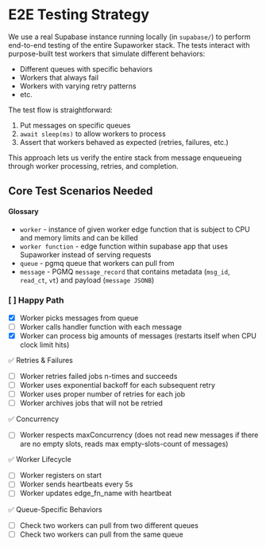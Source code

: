 # E2E Testing Strategy

We use a real Supabase instance running locally (in `supabase/`) to perform end-to-end testing of the entire Supaworker stack. The tests interact with purpose-built test workers that simulate different behaviors:

- Different queues with specific behaviors
- Workers that always fail
- Workers with varying retry patterns
- etc.

The test flow is straightforward:

1. Put messages on specific queues
2. `await sleep(ms)` to allow workers to process
3. Assert that workers behaved as expected (retries, failures, etc.)

This approach lets us verify the entire stack from message enqueueing through worker processing, retries, and completion.

## Core Test Scenarios Needed

#### Glossary

- `worker` - instance of given worker edge function that is subject to CPU and memory limits and can be killed
- `worker function` - edge function within supabase app that uses Supaworker instead of serving requests
- `queue` - pgmq queue that workers can pull from
- `message` - PGMQ `message_record` that contains metadata (`msg_id`, `read_ct`, `vt`) and payload (`message JSONB`)

### [ ] Happy Path

- [x] Worker picks messages from queue
- [ ] Worker calls handler function with each message
- [x] Worker can process big amounts of messages (restarts itself when CPU clock limit hits)

✅ Retries & Failures

- [ ] Worker retries failed jobs n-times and succeeds
- [ ] Worker uses exponential backoff for each subsequent retry
- [ ] Worker uses proper number of retries for each job
- [ ] Worker archives jobs that will not be retried

✅ Concurrency

- [ ] Worker respects maxConcurrency (does not read new messages if there are no empty slots, reads max empty-slots-count of messages)

✅ Worker Lifecycle

- [ ] Worker registers on start
- [ ] Worker sends heartbeats every 5s
- [ ] Worker updates edge_fn_name with heartbeat

✅ Queue-Specific Behaviors

- [ ] Check two workers can pull from two different queues
- [ ] Check two workers can pull from the same queue
